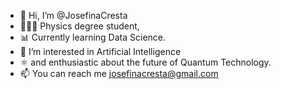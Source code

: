 - 👋 Hi, I’m @JosefinaCresta
- 👩🏻‍🔬 Physics degree student,
- 📊 Currently learning Data Science.
- 👾 I’m interested in Artificial Intelligence
- ⚛️ and enthusiastic about the future of Quantum Technology.
- 📫 You can reach me josefinacresta@gmail.com
